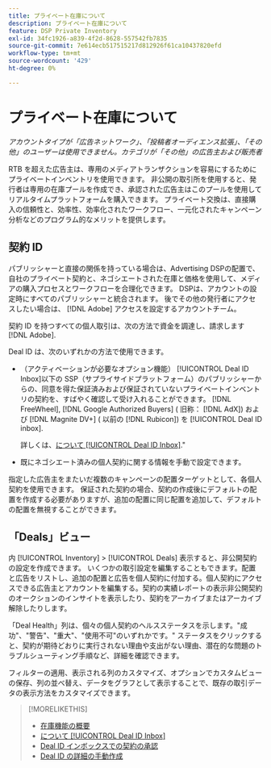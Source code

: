 ```yaml
---
title: プライベート在庫について
description: プライベート在庫について
feature: DSP Private Inventory
exl-id: 34fc1926-a839-4f2d-8628-557542fb7835
source-git-commit: 7e614ecb517515217d812926f61ca10437820efd
workflow-type: tm+mt
source-wordcount: '429'
ht-degree: 0%

---
```


# プライベート在庫について

*アカウントタイプが「広告ネットワーク」、「投稿者オーディエンス拡張」、「その他」のユーザーは使用できません。カテゴリが「その他」の広告主および販売者*

RTB を超えた広告主は、専用のメディアトランザクションを容易にするためにプライベートインベントリを使用できます。 非公開の取引所を使用すると、発行者は専用の在庫プールを作成でき、承認された広告主はこのプールを使用してリアルタイムプラットフォームを購入できます。 プライベート交換は、直接購入の信頼性と、効率性、効率化されたワークフロー、一元化されたキャンペーン分析などのプログラム的なメリットを提供します。

## 契約 ID

パブリッシャーと直接の関係を持っている場合は、Advertising DSPの配置で、自社のプライベート契約と、ネゴシエートされた在庫と価格を使用して、メディアの購入プロセスとワークフローを合理化できます。 DSPは、アカウントの設定時にすべてのパブリッシャーと統合されます。 後でその他の発行者にアクセスしたい場合は、 [!DNL Adobe] アクセスを設定するアカウントチーム。 <!-- + sentence from Ramey? (no longer here) about how we certify the publishers -->

契約 ID を持つすべての個人取引は、次の方法で資金を調達し、請求します [!DNL Adobe].

Deal ID は、次のいずれかの方法で使用できます。

* （アクティベーションが必要なオプション機能） [!UICONTROL Deal ID Inbox]以下の SSP（サプライサイドプラットフォーム）のパブリッシャーからの、同意を得た保証済みおよび保証されていないプライベートインベントリの契約を、すばやく確認して受け入れることができます。 [!DNL FreeWheel], [!DNL Google Authorized Buyers] ( 旧称： [!DNL AdX]) および [!DNL Magnite DV+] ( 以前の [!DNL Rubicon]) を [!UICONTROL Deal ID inbox].

   詳しくは、[について [!UICONTROL Deal ID Inbox]](deal-id-inbox-about.md).&quot;

* 既にネゴシエート済みの個人契約に関する情報を手動で設定できます。

指定した広告主をまたいだ複数のキャンペーンの配置ターゲットとして、各個人契約を使用できます。 保証された契約の場合、契約の作成後にデフォルトの配置を作成する必要がありますが、追加の配置に同じ配置を追加して、デフォルトの配置を無視することができます。

## 「Deals」ビュー

内 [!UICONTROL Inventory] > [!UICONTROL Deals] 表示すると、非公開契約の設定を作成できます。 いくつかの取引設定を編集することもできます。配置と広告をリストし、追加の配置と広告を個人契約に付加する。個人契約にアクセスできる広告主とアカウントを編集する。契約の実績レポートの表示非公開契約のオークションのインサイトを表示したり、契約をアーカイブまたはアーカイブ解除したりします。<!-- ; or edit the attribute tags for a deal -->

「Deal Health」列は、個々の個人契約のヘルスステータスを示します。&quot;成功&quot;、&quot;警告&quot;、&quot;重大&quot;、&quot;使用不可&quot;のいずれかです。&quot; ステータスをクリックすると、契約が期待どおりに実行されない理由や支出がない理由、潜在的な問題のトラブルシューティング手順など、詳細を確認できます。

フィルターの適用、表示される列のカスタマイズ、オプションでカスタムビューの保存、列の並べ替え、データをグラフとして表示することで、既存の取引データの表示方法をカスタマイズできます。

>[!MORELIKETHIS]
>
>* [在庫機能の概要](/help/dsp/inventory/inventory-overview.md)
>* [について [!UICONTROL Deal ID Inbox]](/help/dsp/inventory/deal-id-inbox-about.md)
>* [Deal ID インボックスでの契約の承認](deal-id-inbox-accept.md)
>* [Deal ID の詳細の手動作成](deal-id-create.md)

